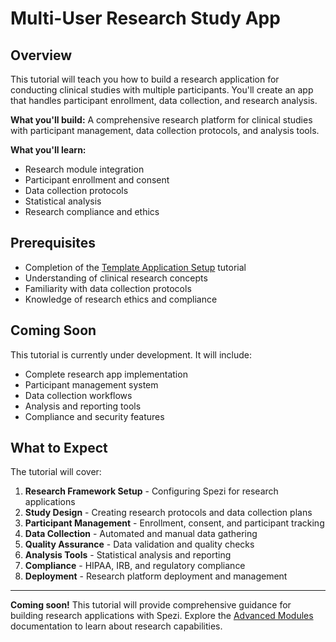 # Multi-User Research Study App

## Overview

This tutorial will teach you how to build a research application for conducting clinical studies with multiple participants. You'll create an app that handles participant enrollment, data collection, and research analysis.

**What you'll build:** A comprehensive research platform for clinical studies with participant management, data collection protocols, and analysis tools.

**What you'll learn:**
- Research module integration
- Participant enrollment and consent
- Data collection protocols
- Statistical analysis
- Research compliance and ethics

## Prerequisites

- Completion of the [Template Application Setup](template-application-setup.md) tutorial
- Understanding of clinical research concepts
- Familiarity with data collection protocols
- Knowledge of research ethics and compliance

## Coming Soon

This tutorial is currently under development. It will include:

- Complete research app implementation
- Participant management system
- Data collection workflows
- Analysis and reporting tools
- Compliance and security features

## What to Expect

The tutorial will cover:

1. **Research Framework Setup** - Configuring Spezi for research applications
2. **Study Design** - Creating research protocols and data collection plans
3. **Participant Management** - Enrollment, consent, and participant tracking
4. **Data Collection** - Automated and manual data gathering
5. **Quality Assurance** - Data validation and quality checks
6. **Analysis Tools** - Statistical analysis and reporting
7. **Compliance** - HIPAA, IRB, and regulatory compliance
8. **Deployment** - Research platform deployment and management

---

**Coming soon!** This tutorial will provide comprehensive guidance for building research applications with Spezi. Explore the [Advanced Modules](../modules/advanced-modules.md) documentation to learn about research capabilities. 